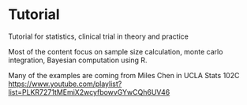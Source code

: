 # Tutorial
Tutorial for statistics, clinical trial in theory and practice

Most of the content focus on sample size calculation, monte carlo integration, Bayesian computation using R.

Many of the examples are coming from Miles Chen in UCLA Stats 102C
https://www.youtube.com/playlist?list=PLKR7271tMEmiX2wcyfbowvGYwCQh6UV46

